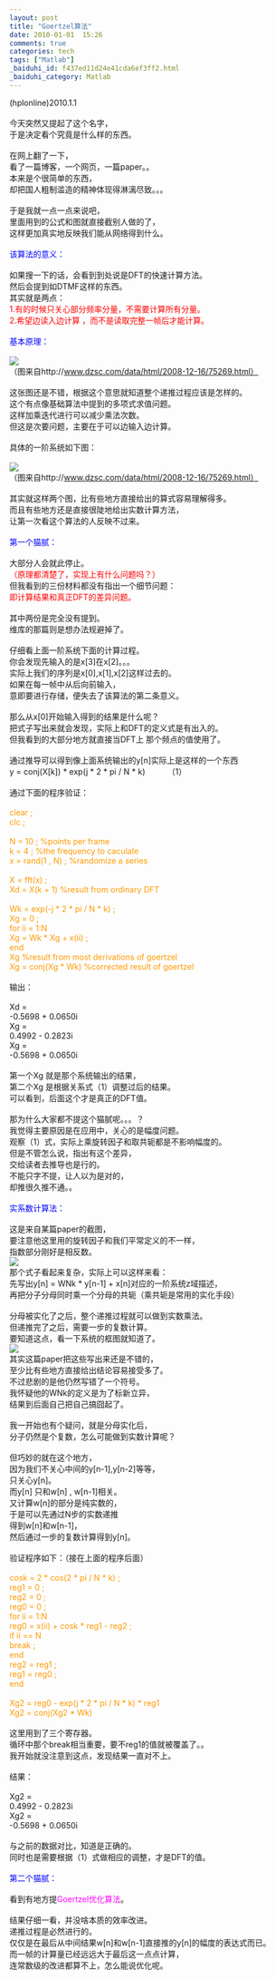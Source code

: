 ```yaml
---
layout: post
title: "Goertzel算法"
date: 2010-01-01  15:26
comments: true
categories: tech
tags: ["Matlab"]
_baiduhi_id: f437ed11d24e41cda6ef3ff2.html
_baiduhi_category: Matlab
---
```


(hplonline)2010.1.1<br/><br/>
今天突然又提起了这个名字，<br/>
于是决定看个究竟是什么样的东西。<br/><br/>
在网上翻了一下，<br/>
看了一篇博客，一个网页，一篇paper。。<br/>
本来是个很简单的东西，<br/>
却把国人粗制滥造的精神体现得淋漓尽致。。。<br/><br/>
于是我就一点一点来说吧，<br/>
里面用到的公式和图就直接截别人做的了，<br/>
这样更加真实地反映我们能从网络得到什么。<br/><br/><font color="#0000ff">该算法的意义：</font><br/><br/>
如果搜一下的话，会看到到处说是DFT的快速计算方法。<br/>
然后会提到如DTMF这样的东西。<br/>
其实就是两点：<br/><font color="#ff0000">1.有的时候只关心部分频率分量，不需要计算所有分量。<br/>
2.希望边读入边计算 ，而不是读取完整一帧后才能计算。</font><br/><br/><font color="#0000ff">基本原理：</font><br/><br/><span><img border="0" src="http://hiphotos.baidu.com/hplonline/pic/item/f437ed11f56b62f7a6ef3ffb.jpg" small="0" class="blogimg"/></span><br/>
（图来自http://www.dzsc.com/data/html/2008-12-16/75269.html）<br/><br/>
这张图还是不错，根据这个意思就知道整个递推过程应该是怎样的。<br/>
这个有点像基础算法中提到的多项式求值问题。<br/>
这样加乘迭代进行可以减少乘法次数。<br/>
但这是次要问题，主要在于可以边输入边计算。<br/><br/>
具体的一阶系统如下图：<br/><br/><span><img border="0" src="http://hiphotos.baidu.com/hplonline/pic/item/dcfb788be594ad23c9fc7afb.jpg" small="0" class="blogimg"/></span><br/>
（图来自http://www.dzsc.com/data/html/2008-12-16/75269.html）<br/><br/>
其实就这样两个图，比有些地方直接给出的算式容易理解得多。<br/>
而且有些地方还是直接很陡地给出实数计算方法，<br/>
让第一次看这个算法的人反映不过来。<br/><br/><font color="#0000ff">第一个猫腻：</font><br/><br/>
大部分人会就此停止。<br/><font color="#ff0000">（原理都清楚了，实现上有什么问题吗？）</font><br/>
但我看到的三份材料都没有指出一个细节问题：<br/><font color="#ff0000">即计算结果和真正DFT的差异问题。</font><br/><br/>
其中两份是完全没有提到。<br/>
维库的那篇则是想办法规避掉了。<br/><br/>
仔细看上面一阶系统下面的计算过程。<br/>
你会发现先输入的是x[3]在x[2]。。。<br/>
实际上我们的序列是x[0],x[1],x[2]这样过去的。<br/>
如果在每一帧中从后向前输入，<br/>
意即要进行存储，便失去了该算法的第二条意义。<br/><br/>
那么从x[0]开始输入得到的结果是什么呢？<br/>
把式子写出来就会发现，实际上和DFT的定义式是有出入的。<br/>
但我看到的大部分地方就直接当DFT上 那个频点的值使用了。<br/><br/>
通过推导可以得到像上面系统输出的y[n]实际上是这样的一个东西<br/>
y = conj(X[k]) * exp(j * 2 * pi / N * k)          （1）<br/><br/>
通过下面的程序验证：<br/><br/><font color="#ff9900">clear ;<br/>
clc ;<br/><br/>
N = 10 ; %points per frame<br/>
k = 4 ; %the frequency to caculate<br/>
x = rand(1 , N) ; %randomize a series<br/><br/>
X = fft(x) ;<br/>
Xd = X(k + 1) %result from ordinary DFT<br/><br/>
Wk = exp(-j * 2 * pi / N * k) ;<br/>
Xg = 0 ;<br/>
for ii = 1:N<br/>
Xg = Wk * Xg + x(ii) ;<br/>
end<br/>
Xg %result from most derivations of goertzel<br/>
Xg = conj(Xg * Wk) %corrected result of goertzel</font><br/><br/>
输出：<br/><br/>
Xd =<br/>
-0.5698 + 0.0650i<br/>
Xg =<br/>
0.4992 - 0.2823i<br/>
Xg =<br/>
-0.5698 + 0.0650i<br/><br/>
第一个Xg 就是那个系统输出的结果，<br/>
第二个Xg 是根据关系式（1）调整过后的结果。<br/>
可以看到，后面这个才是真正的DFT值。<br/><br/>
那为什么大家都不提这个猫腻呢。。。？<br/>
我觉得主要原因是在应用中，关心的是幅度问题。<br/>
观察（1）式，实际上乘旋转因子和取共轭都是不影响幅度的。<br/>
但是不管怎么说，指出有这个差异，<br/>
交给读者去推导也是行的。<br/>
不能只字不提，让人以为是对的，<br/>
却推很久推不通。。<br/><br/><font color="#0000ff">实系数计算法：<br/><br/></font>这是来自某篇paper的截图，<br/>
要注意他这里用的旋转因子和我们平常定义的不一样，<br/>
指数部分刚好是相反数。<br/><span><img border="0" src="http://hiphotos.baidu.com/hplonline/pic/item/902133db00794657d1164efb.jpg" small="0" class="blogimg"/></span><br/>
那个式子看起来复杂，实际上可以这样来看：<br/>
先写出y[n] = WNk * y[n-1] + x[n]对应的一阶系统z域描述，<br/>
再把分子分母同时乘一个分母的共轭（乘共轭是常用的实化手段）<br/><br/>
分母被实化了之后，整个递推过程就可以做到实数乘法。<br/>
但递推完了之后，需要一步的复数计算。<br/>
要知道这点，看一下系统的框图就知道了。<br/><span><img border="0" src="http://hiphotos.baidu.com/hplonline/pic/item/d217f6033ac1c2b9d53f7cfb.jpg" small="0" class="blogimg"/></span><br/>
其实这篇paper把这些写出来还是不错的，<br/>
至少比有些地方直接给出结论容易接受多了。<br/>
不过悲剧的是他仍然写错了一个符号。<br/>
我怀疑他的WNk的定义是为了标新立异，<br/>
结果到后面自己把自己搞囧起了。<br/><br/>
我一开始也有个疑问，就是分母实化后，<br/>
分子仍然是个复数，怎么可能做到实数计算呢？<br/><br/>
但巧妙的就在这个地方，<br/>
因为我们不关心中间的y[n-1],y[n-2]等等，<br/>
只关心y[n]。<br/>
而y[n] 只和w[n] , w[n-1]相关。<br/>
又计算w[n]的部分是纯实数的，<br/>
于是可以先通过N步的实数递推<br/>
得到w[n]和w[n-1]，<br/>
然后通过一步的复数计算得到y[n]。<br/><br/>
验证程序如下：（接在上面的程序后面）<br/><br/><font color="#ff9900">cosk = 2 * cos(2 * pi / N * k) ;<br/>
reg1 = 0 ;<br/>
reg2 = 0 ;<br/>
reg0 = 0 ;<br/>
for ii = 1:N<br/>
reg0 = x(ii) + cosk * reg1 - reg2 ;<br/>
if ii == N<br/>
break ;<br/>
end<br/>
reg2 = reg1 ;<br/>
reg1 = reg0 ;<br/>
end<br/><br/>
Xg2 = reg0 - exp(j * 2 * pi / N * k) * reg1 <br/>
Xg2 = conj(Xg2 * Wk)</font><br/><br/>
这里用到了三个寄存器。<br/>
循环中那个break相当重要，要不reg1的值就被覆盖了。。<br/>
我开始就没注意到这点，发现结果一直对不上。<br/><br/>
结果：<br/><br/>
Xg2 =<br/>
0.4992 - 0.2823i<br/>
Xg2 =<br/>
-0.5698 + 0.0650i<br/><br/>
与之前的数据对比，知道是正确的。<br/>
同时也是需要根据（1）式做相应的调整，才是DFT的值。<br/><br/><font color="#0000ff">第二个猫腻：</font><br/><br/>
看到有地方提<font color="#ff00ff">Goertzel优化算法</font>。<br/><br/>
结果仔细一看，并没啥本质的效率改进。<br/>
递推过程是必然进行的。<br/>
仅仅是在最后从中间结果w[n]和w[n-1]直接推的y[n]的幅度的表达式而已。<br/>
而一帧的计算量已经远远大于最后这一点点计算，<br/>
连常数级的改进都算不上，怎么能说优化呢。<br/><br/>
